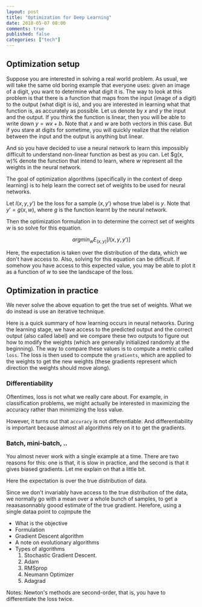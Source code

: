 ```yaml
---
layout: post
title: "Optimization for Deep Learning"
date: 2018-05-07 08:00
comments: true
published: false
categories: ["tech"]
---
```


## Optimization setup
Suppose you are interested in solving a real world problem. As usual, we will take the same old boring example that everyone uses: given an image of a digit, you want to determine what digit it is. The way to look at this problem is that there is a function that maps from the input (image of a digit) to the output (what digit is is), and you are interested in learning what that function is, as accurately as possible. Let us denote by $x$ and $y$ the input and the output. If you think the function is linear, then you will be able to write down $y = wx + b$. Note that $x$ and $w$ are both vectors in this case. But if you stare at digits for sometime, you will quickly realize that the relation between the input and the output is anything but linear.

And so you have decided to use a neural network to learn this impossibly difficult to understand non-linear function as best as you can.
Let $g(x, w)% denote the function that intend to learn, where $w$ represent all the weights in the neural network. 

The goal of optimization algorithms (specifically in the context of deep learning) is to help learn the correct set of weights to be used for neural networks.

Let $l(x, y, y')$ be the loss for a sample $(x, y')$ whose true label is $y$. Note that $y' = g(x, w)$, where $g$ is the function learnt by the neural network.

Then the optimization formulation in to determine the correct set of weights $w$ is so solve for this equation.

$$argmin_w E_{(x, y)} [l(x, y, y')]$$

Here, the expectation is taken over the distribution of the data, which we don't have access to. Also, solving for this equation can be difficult. If somehow you have access to this expected value, you may be able to plot it as a function of $w$ to see the landscape of the loss. 

## Optimization in practice
We never solve the above equation to get the true set of weights. What we do instead is use an iterative technique.

Here is a quick summary of how learning occurs in neural networks. During the learning stage, we have access to the predicted output and the correct output (also called label) and we compare these two outputs to figure out how to modify the weights (which are generally initialized randomly at the beginning). The way to compare these values is to compute a metric called `loss`. The loss is then used to compute the `gradients`, which are applied to the weights to get the new weights (these gradients represent which direction the weights should move along).

### Differentiability
Oftentimes, loss is not what we really care about. For example,
in classification problems, we might actually be interested in maximizing
the accuracy rather than minimizing the loss value.

However, it turns out that `accuracy` is not differentiable. And differentiability is important because almost all algorithms rely on it to get the gradients. 



### Batch, mini-batch, ..
You almost never work with a single example at a time. There are two reasons for this: one is that, it is slow in practice, and the second is that it gives biased gradients. Let me explain on that a little bit.



Here the expectation is over the true distribution of data.

Since we don't invariably have access to the true distribution of the data, we normally go with a mean over a whole bunch of samples, to get a reaasasonnably goood estimate of the true gradient. Herefore, using a  single dataa point to cojmpute the 

* What is the objective
* Formulation
* Gradient Descent algorithm
* A note on evolutionary algorithms
* Types of algorithms
	1. Stochastic Gradient Descent.
	2. Adam
	3. RMSprop
	4. Neumann Optimizer
	5. Adagrad


Notes:
Newton's methods are second-order, that is, you have to differentiate the loss
twice. 


